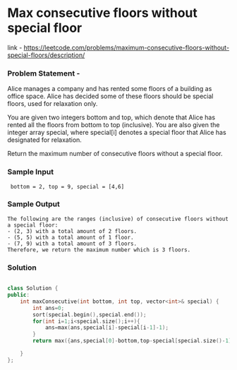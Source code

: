# Max consecutive floors without special floor

link - https://leetcode.com/problems/maximum-consecutive-floors-without-special-floors/description/

### Problem Statement - 

Alice manages a company and has rented some floors of a building as office space. Alice has decided some of these floors should be special floors, used for relaxation only.

You are given two integers bottom and top, which denote that Alice has rented all the floors from bottom to top (inclusive). You are also given the integer array special, where special[i] denotes a special floor that Alice has designated for relaxation.

Return the maximum number of consecutive floors without a special floor.


### Sample Input
```
 bottom = 2, top = 9, special = [4,6]
```
### Sample Output
```
The following are the ranges (inclusive) of consecutive floors without a special floor:
- (2, 3) with a total amount of 2 floors.
- (5, 5) with a total amount of 1 floor.
- (7, 9) with a total amount of 3 floors.
Therefore, we return the maximum number which is 3 floors.

```


### Solution

```cpp

class Solution {
public:
    int maxConsecutive(int bottom, int top, vector<int>& special) {
        int ans=0;
        sort(special.begin(),special.end());
        for(int i=1;i<special.size();i++){
            ans=max(ans,special[i]-special[i-1]-1);
        }
        return max({ans,special[0]-bottom,top-special[special.size()-1]});

    }
};
```